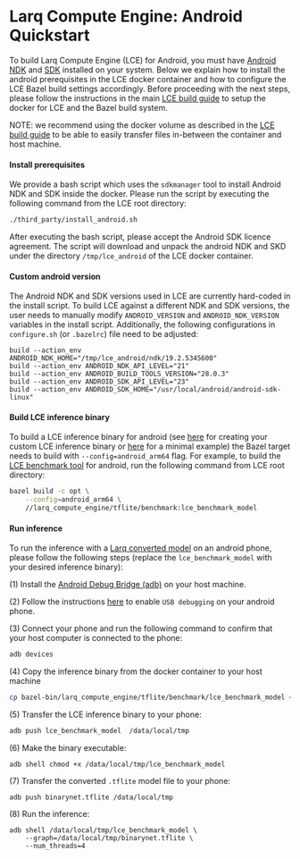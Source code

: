 # Larq Compute Engine: Android Quickstart

To build Larq Compute Engine (LCE) for Android,
you must have [Android NDK](https://developer.android.com/ndk) and
[SDK](https://developer.android.com/studio) installed on your system.
Below we explain how to install the android prerequisites in the LCE
docker container and how to configure the LCE Bazel build settings
accordingly. Before proceeding with the next steps, please follow
the instructions in the main [LCE build guide](./build.md) to setup the
docker for LCE and the Bazel build system.

NOTE: we recommend using the docker volume as described in the
[LCE build guide](./build.md) to be able to easily transfer
files in-between the container and host machine.

#### Install prerequisites
We provide a bash script which uses the ```sdkmanager``` tool
to install Android NDK and SDK inside the docker.
Please run the script by executing the following command from the LCE
root directory:

```bash
./third_party/install_android.sh
```

After executing the bash script, please accept the Android SDK licence agreement.
The script will download and unpack the android NDK and SKD under the directory
```/tmp/lce_android``` of the LCE docker container.

#### Custom android version

The Android NDK and SDK versions used in LCE are currently hard-coded in the
install script.
To build LCE against a different NDK and SDK versions, the user needs to manually
modify ```ANDROID_VERSION``` and ```ANDROID_NDK_VERSION``` variables in the
install script. Additionally, the following configurations in ```configure.sh```
(or ```.bazelrc```) file need to be adjusted:

```shell
build --action_env ANDROID_NDK_HOME="/tmp/lce_android/ndk/19.2.5345600"
build --action_env ANDROID_NDK_API_LEVEL="21"
build --action_env ANDROID_BUILD_TOOLS_VERSION="28.0.3"
build --action_env ANDROID_SDK_API_LEVEL="23"
build --action_env ANDROID_SDK_HOME="/usr/local/android/android-sdk-linux"
```

#### Build LCE inference binary
To build a LCE inference binary for android (see [here](./inference.md) for creating your
custom LCE inference binary or [here](../examples/lce_minimal) for a minimal
example) the Bazel target needs to build with ```--config=android_arm64``` flag.
For example, to build the [LCE benchmark tool](../larq_compute_engine/tflite/benchmark/) 
for android, run the following command from LCE root directory:

```bash
bazel build -c opt \
    --config=android_arm64 \
    //larq_compute_engine/tflite/benchmark:lce_benchmark_model
 ```

#### Run inference
To  run the inference with a [Larq converted model](./lce_converter.md) on an android phone,
please follow the following steps (replace the ```lce_benchmark_model``` with your
desired inference binary):

(1) Install the [Android Debug Bridge (adb)](https://developer.android.com/studio/command-line/adb) on your host machine.

(2) Follow the instructions [here](https://developer.android.com/studio/debug/dev-options#enable)
   to enable ```USB debugging``` on your android phone.

(3) Connect your phone and run the following command to confirm that your host
    computer is connected to the phone:

```bash
adb devices
```

(4) Copy the inference binary from the docker container to your host machine
```bash
cp bazel-bin/larq_compute_engine/tflite/benchmark/lce_benchmark_model <volume-dir>
```
(5) Transfer the LCE inference binary to your phone:

```bash
adb push lce_benchmark_model  /data/local/tmp
```

(6) Make the binary executable:

```shell
adb shell chmod +x /data/local/tmp/lce_benchmark_model
```

(7) Transfer the converted ```.tflite``` model file to your phone:

```shell
adb push binarynet.tflite /data/local/tmp
```

(8) Run the inference:

```shell
adb shell /data/local/tmp/lce_benchmark_model \
    --graph=/data/local/tmp/binarynet.tflite \
    --num_threads=4
```
